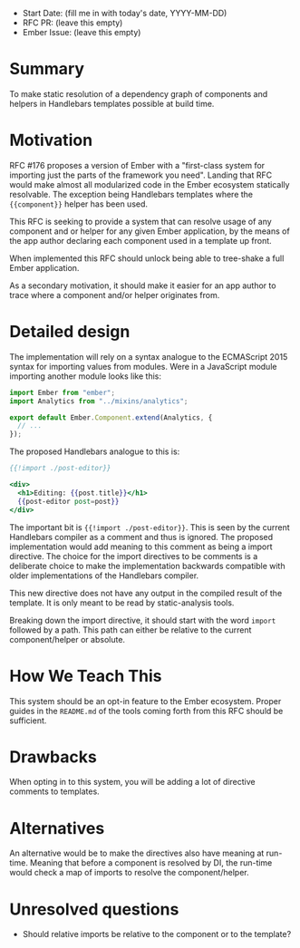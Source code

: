 - Start Date: (fill me in with today's date, YYYY-MM-DD)
- RFC PR: (leave this empty)
- Ember Issue: (leave this empty)

# Summary

To make static resolution of a dependency graph of components and helpers in
Handlebars templates possible at build time.

# Motivation

RFC #176 proposes a version of Ember with a "first-class system for importing
just the parts of the framework you need". Landing that RFC would make almost
all modularized code in the Ember ecosystem statically resolvable. The exception
being Handlebars templates where the `{{component}}` helper has been used.

This RFC is seeking to provide a system that can resolve usage of any component
and or helper for any given Ember application, by the means of the app author
declaring each component used in a template up front.

When implemented this RFC should unlock being able to tree-shake a full Ember
application.

As a secondary motivation, it should make it easier for an app author to trace
where a component and/or helper originates from.

# Detailed design

The implementation will rely on a syntax analogue to the ECMAScript 2015 syntax
for importing values from modules. Were in a JavaScript module importing another
module looks like this:

```js
import Ember from "ember";
import Analytics from "../mixins/analytics";

export default Ember.Component.extend(Analytics, {
  // ...
});
```

The proposed Handlebars analogue to this is:

```hbs
{{!import ./post-editor}}

<div>
  <h1>Editing: {{post.title}}</h1>
  {{post-editor post=post}}
</div>
```

The important bit is `{{!import ./post-editor}}`. This is seen by the current
Handlebars compiler as a comment and thus is ignored. The proposed
implementation would add meaning to this comment as being a import directive.
The choice for the import directives to be comments is a deliberate choice to
make the implementation backwards compatible with older implementations of the
Handlebars compiler.

This new directive does not have any output in the compiled result of the
template. It is only meant to be read by static-analysis tools.

Breaking down the import directive, it should start with the word `import`
followed by a path. This path can either be relative to the current
component/helper or absolute.

# How We Teach This

This system should be an opt-in feature to the Ember ecosystem. Proper guides in
the `README.md` of the tools coming forth from this RFC should be sufficient.

# Drawbacks

When opting in to this system, you will be adding a lot of directive comments to
templates.

# Alternatives

An alternative would be to  make the directives also have meaning at run-time.
Meaning that before a component is resolved by DI, the run-time would check a
map of imports to resolve the component/helper.

# Unresolved questions

- Should relative imports be relative to the component or to the template?
